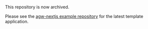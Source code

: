 This repository is now archived.

Please see the [agw-nextjs example repository](https://github.com/Abstract-Foundation/examples/tree/main/agw-nextjs) for the latest template application.
